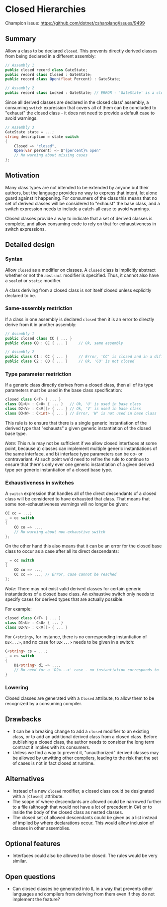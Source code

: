 # Closed Hierarchies

Champion issue: https://github.com/dotnet/csharplang/issues/9499  

## Summary

Allow a class to be declared `closed`. This prevents directly derived classes from being declared in a different assembly:

``` c#
// Assembly 1
public closed record class GateState;
public record class Closed : GateState;
public record class Open(float Percent) : GateState;

// Assembly 2
public record class Locked : GateState; // ERROR - 'GateState' is a closed class
```

Since all derived classes are declared in the closed class' assembly, a consuming `switch` expression that covers all of them can be concluded to "exhaust" the closed class - it does not need to provide a default case to avoid warnings.

``` c#
// Assembly 3
GateState state = ...;
string description = state switch
{
    Closed => "closed",
    Open(var percent) => $"{percent}% open"
    // No warning about missing cases
}; 
```

## Motivation

Many class types are not intended to be extended by anyone but their authors, but the language provides no way to express that intent, let alone guard against it happening. For consumers of the class this means that no set of derived classes will be considered to "exhaust" the base class, and a switch expression needs to include a catch-all case to avoid warnings.

Closed classes provide a way to indicate that a set of derived classes is complete, and allow consuming code to rely on that for exhaustiveness in switch expressions.

## Detailed design

### Syntax

Allow `closed` as a modifier on classes. A `closed` class is implicitly abstract whether or not the `abstract` modifier is specified. Thus, it cannot also have a `sealed` or `static` modifier. 

A class deriving from a closed class is *not* itself closed unless explicitly declared to be.

### Same-assembly restriction

If a class in one assembly is declared `closed` then it is an error to directly derive from it in another assembly:

``` c#
// Assembly 1
public closed class CC { ... } 
public class CO : CC { ... }     // Ok, same assembly

// Assembly 2
public class C1 : CC { ... }     // Error, 'CC' is closed and in a different assembly
public class C2 : CO { ... }     // Ok, 'CO' is not closed
```

### Type parameter restriction

If a generic class directly derives from a closed class, then all of its type parameters must be used in the base class specification:

```csharp
closed class C<T> { ... }
class D1<U> : C<U> { ... }   // Ok, 'U' is used in base class
class D2<V> : C<V[]> { ... } // Ok, 'V' is used in base class
class D3<W> : C<int> { ... } // Error, 'W' is not used in base class
```

This rule is to ensure that there is a single generic instantiation of the derived type that "exhausts" a given generic instantiation of the closed base type.

*Note:* This rule may not be sufficient if we allow closed interfaces at some point, because a) classes can implement multiple generic instantiations of the same interface, and b) interface type parameters can be co- or contravariant. At such point we'd need to refine the rule to continue to ensure that there's only ever one generic instantiation of a given derived type per generic instantiation of a closed base type.

### Exhaustiveness in switches

A `switch` expression that handles all of the direct descendants of a closed class will be considered to have exhausted that class. That means that some non-exhaustiveness warnings will no longer be given:

``` c#
CC cc = ...;
_ = cc switch
{
    CO co => ...,
    // No warning about non-exhaustive switch
};
```

On the other hand this also means that it can be an error for the closed base class to occur as a case after all its direct descendants:

``` c#
_ = cc switch
{
    CO co => ...,
    CC cc => ..., // Error, case cannot be reached
};
```

*Note:* There may not exist valid derived classes for certain generic instantiations of a closed base class. An exhaustive switch only needs to specify cases for derived types that are actually possible. 

For example:

```csharp
closed class C<T> { ... }
class D1<U> : C<U> { ... }
class D2<V> : C<V[]> { ... }
```

For `C<string>`, for instance, there is no corresponding instantiation of `D2<...>`, and no case for `D2<...>` needs to be given in a switch:

```csharp
C<string> cs = ...;
_ = cs switch
{
    D1<string> d1 => ...,
    // No need for a 'D2<...>' case - no instantiation corresponds to 'C<string>'
}
```

### Lowering

Closed classes are generated with a `Closed` attribute, to allow them to be recognized by a consuming compiler.

## Drawbacks

- It can be a breaking change to add a `closed` modifier to an existing class, or to add an additional derived class from a closed class. Before publishing a closed class, the author needs to consider the long term contract it implies with its consumers.
- Unless we find a way to prevent it, "unauthorized" derived classes may be allowed by unwitting other compilers, leading to the risk that the set of cases is not in fact closed at runtime.

## Alternatives

- Instead of a new `closed` modifier, a closed class could be designated with a `[Closed]` attribute.
- The scope of where descendants are allowed could be narrowed further to a file (although that would not have a lot of precedent in C#) or to inside the body of the closed class as nested classes.
- The closed set of allowed descendants could be given as a list instead of implied by where declarations occur. This would allow inclusion of classes in other assemblies.

## Optional features

- Interfaces could also be allowed to be closed. The rules would be very similar.

## Open questions

- Can closed classes be generated into IL in a way that prevents other languages and compilers from deriving from them even if they do not implement the feature?
